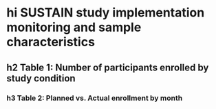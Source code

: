# hi SUSTAIN study implementation monitoring and sample characteristics
## h2 Table 1: Number of participants enrolled by study condition
### h3 Table 2: Planned vs. Actual enrollment by month
